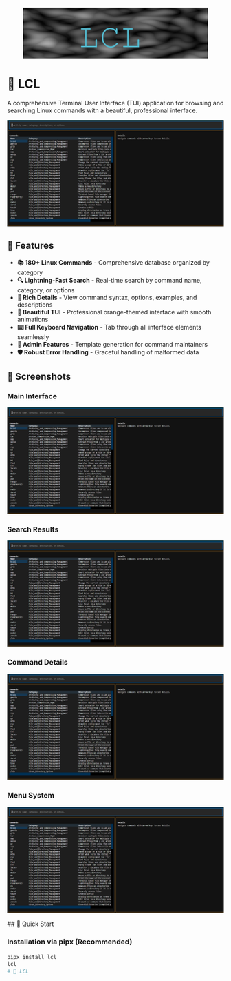 <p align="center">
  <img src="./media/LCB.png" alt="LCL Banner" />
</p>

# 🐧 LCL

A comprehensive Terminal User Interface (TUI) application for browsing and searching Linux commands with a beautiful, professional interface.

<p align="center">
  <img src="./media/lcl.png" alt="LCL Banner" />
</p>

## 🌟 Features

- **📚 180+ Linux Commands** - Comprehensive database organized by category
- **🔍 Lightning-Fast Search** - Real-time search by command name, category, or options  
- **📖 Rich Details** - View command syntax, options, examples, and descriptions
- **🎨 Beautiful TUI** - Professional orange-themed interface with smooth animations
- **⌨️ Full Keyboard Navigation** - Tab through all interface elements seamlessly
- **👑 Admin Features** - Template generation for command maintainers
- **🛡️ Robust Error Handling** - Graceful handling of malformed data

## 📸 Screenshots

### Main Interface
<p align="center">
  <img src="./media/lcl.png" alt="LCL Banner" />
</p>

### Search Results
<p align="center">
  <img src="./media/lcl.png" alt="LCL Banner" />
</p>

### Command Details
<p align="center">
  <img src="./media/lcl.png" alt="LCL Banner" />
</p>

### Menu System
<p align="center">
  <img src="./media/lcl.png" alt="LCL Banner" />
</p>
## 🚀 Quick Start

### Installation via pipx (Recommended)
```bash
pipx install lcl
lcl
# 🐧 LCL

